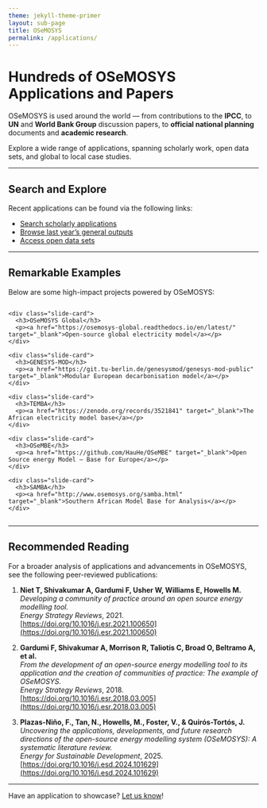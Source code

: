 ```yaml
---
theme: jekyll-theme-primer
layout: sub-page
title: OSeMOSYS
permalink: /applications/
---
```


# Hundreds of OSeMOSYS Applications and Papers

OSeMOSYS is used around the world — from contributions to the **IPCC**, to **UN** and **World Bank Group** discussion papers, to **official national planning** documents and **academic research**.

Explore a wide range of applications, spanning scholarly work, open data sets, and global to local case studies.

---

## Search and Explore

Recent applications can be found via the following links:

- [Search scholarly applications](https://scholar.google.com/scholar?q=OSeMOSYS)
- [Browse last year’s general outputs](https://www.scopus.com)
- [Access open data sets](https://energydata.info)

---

## Remarkable Examples

Below are some high-impact projects powered by OSeMOSYS:

<div class="slider-container my-5">
  <div class="slider" id="textSlider">

    <div class="slide-card">
      <h3>OSeMOSYS Global</h3>
      <p><a href="https://osemosys-global.readthedocs.io/en/latest/" target="_blank">Open-source global electricity model</a></p>
    </div>

    <div class="slide-card">
      <h3>GENESYS-MOD</h3>
      <p><a href="https://git.tu-berlin.de/genesysmod/genesys-mod-public" target="_blank">Modular European decarbonisation model</a></p>
    </div>

    <div class="slide-card">
      <h3>TEMBA</h3>
      <p><a href="https://zenodo.org/records/3521841" target="_blank">The African electricity model base</a></p>
    </div>

    <div class="slide-card">
      <h3>OSeMBE</h3>
      <p><a href="https://github.com/HauHe/OSeMBE" target="_blank">Open Source energy Model – Base for Europe</a></p>
    </div>

    <div class="slide-card">
      <h3>SAMBA</h3>
      <p><a href="http://www.osemosys.org/samba.html" target="_blank">Southern African Model Base for Analysis</a></p>
    </div>

  </div>
</div>

<style>
.slider-container {
  max-width: 720px;
  margin: 0 auto;
  overflow: hidden;
  border-radius: 12px;
}
.slider {
  display: flex;
  transition: transform 0.6s ease-in-out;
}
.slide-card {
  min-width: 100%;
  padding: 2rem;
  background: #f9f9f9;
  border-left: 5px solid #0066cc;
  box-shadow: 0 0 5px rgba(0,0,0,0.1);
  text-align: center;
}
.slide-card h3 {
  margin-bottom: 0.5rem;
}
.slide-card a {
  color: #0066cc;
  text-decoration: none;
  font-weight: 500;
}
.slide-card a:hover {
  text-decoration: underline;
}
</style>
<script>
let slideIndex = 0;
const textSlider = document.getElementById("textSlider");
const textSlides = textSlider.children.length;

let sliderInterval = setInterval(slideTextNext, 4000);

function slideTextNext() {
  slideIndex = (slideIndex + 1) % textSlides;
  textSlider.style.transform = `translateX(-${slideIndex * 100}%)`;
}

// Pause on hover
textSlider.parentElement.addEventListener("mouseenter", () => {
  clearInterval(sliderInterval);
});

textSlider.parentElement.addEventListener("mouseleave", () => {
  sliderInterval = setInterval(slideTextNext, 4000);
});
</script>
---

## Recommended Reading

For a broader analysis of applications and advancements in OSeMOSYS, see the following peer-reviewed publications:

1. **Niet T, Shivakumar A, Gardumi F, Usher W, Williams E, Howells M.**  
   _Developing a community of practice around an open source energy modelling tool._  
   *Energy Strategy Reviews*, 2021.  
   [https://doi.org/10.1016/j.esr.2021.100650](https://doi.org/10.1016/j.esr.2021.100650)

2. **Gardumi F, Shivakumar A, Morrison R, Taliotis C, Broad O, Beltramo A, et al.**  
   _From the development of an open-source energy modelling tool to its application and the creation of communities of practice: The example of OSeMOSYS._  
   *Energy Strategy Reviews*, 2018.  
   [https://doi.org/10.1016/j.esr.2018.03.005](https://doi.org/10.1016/j.esr.2018.03.005)

3. **Plazas-Niño, F., Tan, N., Howells, M., Foster, V., & Quirós-Tortós, J.**  
   _Uncovering the applications, developments, and future research directions of the open-source energy modelling system (OSeMOSYS): A systematic literature review._  
   *Energy for Sustainable Development*, 2025.  
   [https://doi.org/10.1016/j.esd.2024.101629](https://doi.org/10.1016/j.esd.2024.101629)

---

Have an application to showcase? [Let us know](mailto:contact@osemosys.org)!